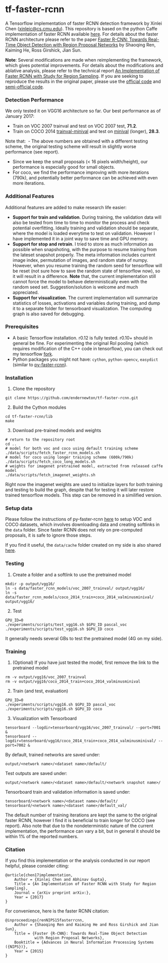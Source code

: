 # tf-faster-rcnn
A Tensorflow implementation of faster RCNN detection framework by Xinlei Chen (xinleic@cs.cmu.edu). This repository is based on the python Caffe implementation of faster RCNN available [here](https://github.com/rbgirshick/py-faster-rcnn). For details about the faster RCNN architecture please refer to the paper [Faster R-CNN: Towards Real-Time Object Detection with Region Proposal Networks](http://arxiv.org/pdf/1506.01497.pdf) by Shaoqing Ren, Kaiming He, Ross Girshick, Jian Sun. 

**Note**: Several modifications are made when reimplementing the framework, which gives potential improvements. For details about the modifications and ablative analysis, please refer to the technical report [An Implementation of Faster RCNN with Study for Region Sampling](http://arxiv.org/pdf/). If you are seeking to reproduce the results in the original paper, please use the [official code](https://github.com/ShaoqingRen/faster_rcnn) and [semi-official code](https://github.com/rbgirshick/py-faster-rcnn).

### Detection Performance
We only tested it on VGG16 architecture so far. Our best performance as of January 2017:
  - Train on VOC 2007 trainval and test on VOC 2007 test, **71.2**.
  - Train on COCO 2014 [trainval-minival](https://github.com/rbgirshick/py-faster-rcnn/tree/master/models) and test on [minival](https://github.com/rbgirshick/py-faster-rcnn/tree/master/models) (longer), **28.3**. 

Note that:
  - The above numbers are obtained with a different testing scheme, the original testing scheme will result in slightly worse performance (see report). 
  - Since we keep the small proposals (\< 16 pixels width/height), our performance is especially good for small objects.
  - For coco, we find the performance improving with more iterations (790k), and potentially better performance can be achieved with even more iterations.
  
### Additional Features
Additional features are added to make research life easier:
  - **Support for train and validation**. During training, the validation data will also be tested from time to time to monitor the process and check potential overfitting. Ideally training and validation should be separate, where the model is loaded everytime to test on validation. However I have implemented it in a joint way to save time and GPU memory. 
  - **Support for stop and retrain**. I tried to store as much information as possible when snapshoting, with the purpose to resume training from the lateset snapshot properly. The meta information includes current image index, permutation of images, and random state of numpy. However, when you resume training the random seed for tensorflow will be reset (not sure how to save the random state of tensorflow now), so it will result in a difference. **Note** that, the current implementation still cannot force the model to behave deterministically even with the random seed set. Suggestion/solution is welcome and much appreciated.
  - **Support for visualization**. The current implementation will summarize statistics of losses, activations and variables during training, and dump it to a separate folder for tensorboard visualization. The computing graph is also saved for debugging.

### Prerequisites
  - A basic Tensorflow installation. r0.12 is fully tested. r0.10+ should in general be fine. For experimenting the original RoI pooling (which requires modification of the C++ code in tensorflow), you can check out my tensorflow [fork](https://github.com/endernewton/tensorflow).
  - Python packages you might not have: `cython`, `python-opencv`, `easydict` (similar to [py-faster-rcnn](https://github.com/rbgirshick/py-faster-rcnn)).

### Installation
1. Clone the repository
  ```Shell
  git clone https://github.com/endernewton/tf-faster-rcnn.git
  ```
  
2. Build the Cython modules
  ```Shell
  cd tf-faster-rcnn/lib
  make
  ```
  
3. Download pre-trained models and weights
  ```Shell
  # return to the repository root
  cd ..
  # model for both voc and coco using default training scheme
  ./data/scripts/fetch_faster_rcnn_models.sh
  # model for coco using longer training scheme (600k/790k)
  ./data/scripts/fetch_coco_long_models.sh
  # weights for imagenet pretrained model, extracted from released caffe model
  ./data/scripts/fetch_imagenet_weights.sh
  ```
  
Right now the imagenet weights are used to initialize layers for both training and testing to build the graph, despite that for testing it will later restore trained tensorflow models. This step can be removed in a similified version.
  
### Setup data
Please follow the instructions of py-faster-rcnn [here](https://github.com/rbgirshick/py-faster-rcnn#beyond-the-demo-installation-for-training-and-testing-models) to setup VOC and COCO datasets, which involves downloading data and creating softlinks in the ``data`` folder. Since faster RCNN does not rely on pre-computed proposals, it is safe to ignore those steps.

If you find it useful, the ``data/cache`` folder created on my side is also shared [here](http://gs11655.sp.cs.cmu.edu/xinleic/tf-faster-rcnn/cache.tgz). 

### Testing
1. Create a folder and a softlink to use the pretrained model
  ```Shell
  mkdir -p output/vgg16/
  ln -s data/faster_rcnn_models/voc_2007_trainval/ output/vgg16/
  ln -s data/faster_rcnn_models/coco_2014_train+coco_2014_valminusminival/ output/vgg16/
  ```

2. Test
  ```Shell
  GPU_ID=0
  ./experiments/scripts/test_vgg16.sh $GPU_ID pascal_voc
  ./experiments/scripts/test_vgg16.sh $GPU_ID coco
  ```
  
It generally needs several GBs to test the pretrained model (4G on my side). 

### Training
1. (Optional) If you have just tested the model, first remove the link to the pretrained model
  ```Shell
  rm -v output/vgg16/voc_2007_trainval
  rm -v output/vgg16/coco_2014_train+coco_2014_valminusminival
  ```
  
2. Train (and test, evaluation)
  ```Shell
  GPU_ID=0
  ./experiments/scripts/vgg16.sh $GPU_ID pascal_voc
  ./experiments/scripts/vgg16.sh $GPU_ID coco
  ```

3. Visualization with Tensorboard
  ```Shell
  tensorboard --logdir=tensorboard/vgg16/voc_2007_trainval/ --port=7001 &
  tensorboard --logdir=tensorboard/vgg16/coco_2014_train+coco_2014_valminusminival/ --port=7002 &
  ```

By default, trained networks are saved under:

```
output/<network name>/<dataset name>/default/
```

Test outputs are saved under:

```
output/<network name>/<dataset name>/default/<network snapshot name>/
```

Tensorboard train and validation information is saved under:

```
tensorboard/<network name>/<dataset name>/default/
tensorboard/<network name>/<dataset name>/default_val/
```

The default number of training iterations are kept the same to the original faster RCNN, however I find it is beneficial to train longer for COCO (see report). Also note that due to the nondeterministic nature of the current implementation, the performance can vary a bit, but in general it should be within 1% of the reported numbers.

### Citation
If you find this implementation or the analysis conducted in our report helpful, please consider citing:

    @article{chen17implementation,
        Author = {Xinlei Chen and Abhinav Gupta},
        Title = {An Implementation of Faster RCNN with Study for Region Sampling},
        Journal = {arXiv preprint arXiv:},
        Year = {2017}
    }
    
For convenience, here is the faster RCNN citation:

    @inproceedings{renNIPS15fasterrcnn,
        Author = {Shaoqing Ren and Kaiming He and Ross Girshick and Jian Sun},
        Title = {Faster {R-CNN}: Towards Real-Time Object Detection
                 with Region Proposal Networks},
        Booktitle = {Advances in Neural Information Processing Systems ({NIPS})},
        Year = {2015}
    }
